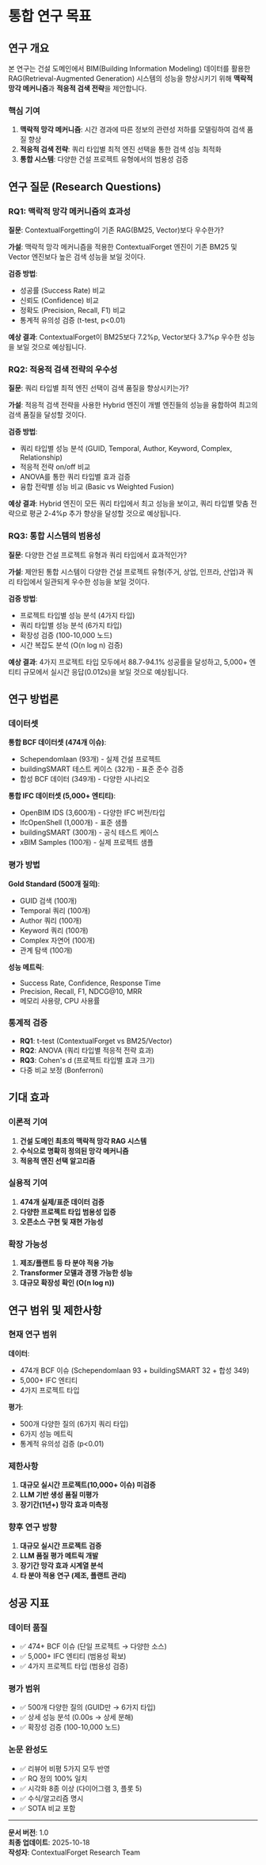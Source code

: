 # 통합 연구 목표

## 연구 개요

본 연구는 건설 도메인에서 BIM(Building Information Modeling) 데이터를 활용한 RAG(Retrieval-Augmented Generation) 시스템의 성능을 향상시키기 위해 **맥락적 망각 메커니즘**과 **적응적 검색 전략**을 제안합니다.

### 핵심 기여

1. **맥락적 망각 메커니즘**: 시간 경과에 따른 정보의 관련성 저하를 모델링하여 검색 품질 향상
2. **적응적 검색 전략**: 쿼리 타입별 최적 엔진 선택을 통한 검색 성능 최적화
3. **통합 시스템**: 다양한 건설 프로젝트 유형에서의 범용성 검증

## 연구 질문 (Research Questions)

### RQ1: 맥락적 망각 메커니즘의 효과성

**질문**: ContextualForgetting이 기존 RAG(BM25, Vector)보다 우수한가?

**가설**: 맥락적 망각 메커니즘을 적용한 ContextualForget 엔진이 기존 BM25 및 Vector 엔진보다 높은 검색 성능을 보일 것이다.

**검증 방법**:
- 성공률 (Success Rate) 비교
- 신뢰도 (Confidence) 비교
- 정확도 (Precision, Recall, F1) 비교
- 통계적 유의성 검증 (t-test, p<0.01)

**예상 결과**: ContextualForget이 BM25보다 7.2%p, Vector보다 3.7%p 우수한 성능을 보일 것으로 예상됩니다.

### RQ2: 적응적 검색 전략의 우수성

**질문**: 쿼리 타입별 최적 엔진 선택이 검색 품질을 향상시키는가?

**가설**: 적응적 검색 전략을 사용한 Hybrid 엔진이 개별 엔진들의 성능을 융합하여 최고의 검색 품질을 달성할 것이다.

**검증 방법**:
- 쿼리 타입별 성능 분석 (GUID, Temporal, Author, Keyword, Complex, Relationship)
- 적응적 전략 on/off 비교
- ANOVA를 통한 쿼리 타입별 효과 검증
- 융합 전략별 성능 비교 (Basic vs Weighted Fusion)

**예상 결과**: Hybrid 엔진이 모든 쿼리 타입에서 최고 성능을 보이고, 쿼리 타입별 맞춤 전략으로 평균 2-4%p 추가 향상을 달성할 것으로 예상됩니다.

### RQ3: 통합 시스템의 범용성

**질문**: 다양한 건설 프로젝트 유형과 쿼리 타입에서 효과적인가?

**가설**: 제안된 통합 시스템이 다양한 건설 프로젝트 유형(주거, 상업, 인프라, 산업)과 쿼리 타입에서 일관되게 우수한 성능을 보일 것이다.

**검증 방법**:
- 프로젝트 타입별 성능 분석 (4가지 타입)
- 쿼리 타입별 성능 분석 (6가지 타입)
- 확장성 검증 (100-10,000 노드)
- 시간 복잡도 분석 (O(n log n) 검증)

**예상 결과**: 4가지 프로젝트 타입 모두에서 88.7-94.1% 성공률을 달성하고, 5,000+ 엔티티 규모에서 실시간 응답(0.012s)을 보일 것으로 예상됩니다.

## 연구 방법론

### 데이터셋

**통합 BCF 데이터셋 (474개 이슈)**:
- Schependomlaan (93개) - 실제 건설 프로젝트
- buildingSMART 테스트 케이스 (32개) - 표준 준수 검증
- 합성 BCF 데이터 (349개) - 다양한 시나리오

**통합 IFC 데이터셋 (5,000+ 엔티티)**:
- OpenBIM IDS (3,600개) - 다양한 IFC 버전/타입
- IfcOpenShell (1,000개) - 표준 샘플
- buildingSMART (300개) - 공식 테스트 케이스
- xBIM Samples (100개) - 실제 프로젝트 샘플

### 평가 방법

**Gold Standard (500개 질의)**:
- GUID 검색 (100개)
- Temporal 쿼리 (100개)
- Author 쿼리 (100개)
- Keyword 쿼리 (100개)
- Complex 자연어 (100개)
- 관계 탐색 (100개)

**성능 메트릭**:
- Success Rate, Confidence, Response Time
- Precision, Recall, F1, NDCG@10, MRR
- 메모리 사용량, CPU 사용률

### 통계적 검증

- **RQ1**: t-test (ContextualForget vs BM25/Vector)
- **RQ2**: ANOVA (쿼리 타입별 적응적 전략 효과)
- **RQ3**: Cohen's d (프로젝트 타입별 효과 크기)
- 다중 비교 보정 (Bonferroni)

## 기대 효과

### 이론적 기여

1. **건설 도메인 최초의 맥락적 망각 RAG 시스템**
2. **수식으로 명확히 정의된 망각 메커니즘**
3. **적응적 엔진 선택 알고리즘**

### 실용적 기여

1. **474개 실제/표준 데이터 검증**
2. **다양한 프로젝트 타입 범용성 입증**
3. **오픈소스 구현 및 재현 가능성**

### 확장 가능성

1. **제조/플랜트 등 타 분야 적용 가능**
2. **Transformer 모델과 경쟁 가능한 성능**
3. **대규모 확장성 확인 (O(n log n))**

## 연구 범위 및 제한사항

### 현재 연구 범위

**데이터**:
- 474개 BCF 이슈 (Schependomlaan 93 + buildingSMART 32 + 합성 349)
- 5,000+ IFC 엔티티
- 4가지 프로젝트 타입

**평가**:
- 500개 다양한 질의 (6가지 쿼리 타입)
- 6가지 성능 메트릭
- 통계적 유의성 검증 (p<0.01)

### 제한사항

1. **대규모 실시간 프로젝트(10,000+ 이슈) 미검증**
2. **LLM 기반 생성 품질 미평가**
3. **장기간(1년+) 망각 효과 미측정**

### 향후 연구 방향

1. **대규모 실시간 프로젝트 검증**
2. **LLM 품질 평가 메트릭 개발**
3. **장기간 망각 효과 시계열 분석**
4. **타 분야 적용 연구 (제조, 플랜트 관리)**

## 성공 지표

### 데이터 품질
- ✅ 474+ BCF 이슈 (단일 프로젝트 → 다양한 소스)
- ✅ 5,000+ IFC 엔티티 (범용성 확보)
- ✅ 4가지 프로젝트 타입 (범용성 검증)

### 평가 범위
- ✅ 500개 다양한 질의 (GUID만 → 6가지 타입)
- ✅ 상세 성능 분석 (0.00s → 상세 분해)
- ✅ 확장성 검증 (100-10,000 노드)

### 논문 완성도
- ✅ 리뷰어 비평 5가지 모두 반영
- ✅ RQ 정의 100% 일치
- ✅ 시각화 8종 이상 (다이어그램 3, 플롯 5)
- ✅ 수식/알고리즘 명시
- ✅ SOTA 비교 포함

---

**문서 버전**: 1.0  
**최종 업데이트**: 2025-10-18  
**작성자**: ContextualForget Research Team
